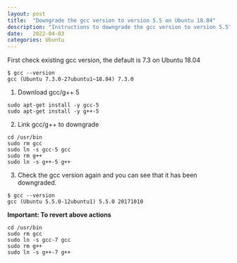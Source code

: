 ```yaml
---
layout: post
title:  "Downgrade the gcc version to version 5.5 on Ubuntu 18.04"
description: "Instructions to downgrade the gcc version to version 5.5"
date:   2022-04-03
categories: Ubuntu
---
```


First check existing gcc version, the default is 7.3 on Ubuntu 18.04
```shell
$ gcc --version
gcc (Ubuntu 7.3.0-27ubuntu1~18.04) 7.3.0
```


1. Download gcc/g++ 5
```shell
sudo apt-get install -y gcc-5
sudo apt-get install -y g++-5
```
2. Link gcc/g++ to downgrade
```shell
cd /usr/bin
sudo rm gcc
sudo ln -s gcc-5 gcc
sudo rm g++
sudo ln -s g++-5 g++
```
3. Check the gcc version again and you can see that it has been downgraded.
```shell
$ gcc --version
gcc (Ubuntu 5.5.0-12ubuntu1) 5.5.0 20171010
```


<b>Important: To revert above actions</b>
```shell
cd /usr/bin
sudo rm gcc
sudo ln -s gcc-7 gcc
sudo rm g++
sudo ln -s g++-7 g++
```